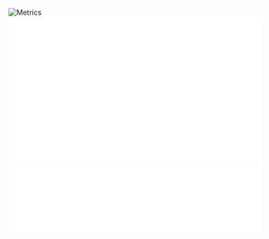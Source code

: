 <!-- If you're using "main" as default branch -->
![Metrics](https://github.com/ChristianDiesta/lowlighter/blob/main/metrics.svg)
![Metrics](https://github.com/ChristianDiesta/lowlighter/blob/main/metrics.plugin.habits.charts.svg)
![Metrics](https://github.com/ChristianDiesta/lowlighter/blob/main/metrics.plugin.followup.svg)
